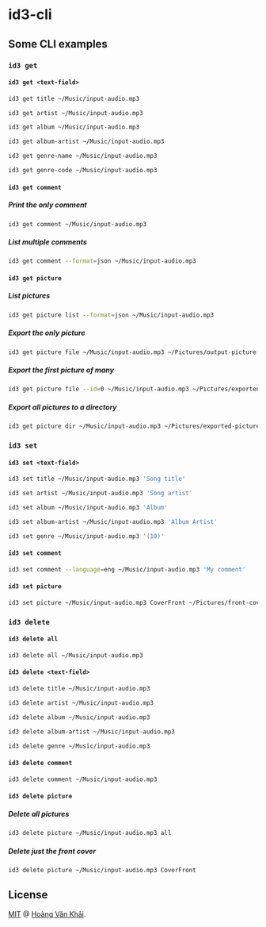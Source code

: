 # id3-cli

## Some CLI examples

### `id3 get`

#### `id3 get <text-field>`

```sh
id3 get title ~/Music/input-audio.mp3
```

```sh
id3 get artist ~/Music/input-audio.mp3
```

```sh
id3 get album ~/Music/input-audio.mp3
```

```sh
id3 get album-artist ~/Music/input-audio.mp3
```

```sh
id3 get genre-name ~/Music/input-audio.mp3
```

```sh
id3 get genre-code ~/Music/input-audio.mp3
```

#### `id3 get comment`

##### Print the only comment

```sh
id3 get comment ~/Music/input-audio.mp3
```

##### List multiple comments

```sh
id3 get comment --format=json ~/Music/input-audio.mp3
```

#### `id3 get picture`

##### List pictures

```sh
id3 get picture list --format=json ~/Music/input-audio.mp3
```

##### Export the only picture

```sh
id3 get picture file ~/Music/input-audio.mp3 ~/Pictures/output-picture.jpg
```

##### Export the first picture of many

```sh
id3 get picture file --id=0 ~/Music/input-audio.mp3 ~/Pictures/exported-picture.jpg
```

##### Export all pictures to a directory

```sh
id3 get picture dir ~/Music/input-audio.mp3 ~/Pictures/exported-pictures/
```

### `id3 set`

#### `id3 set <text-field>`

```sh
id3 set title ~/Music/input-audio.mp3 'Song title'
```

```sh
id3 set artist ~/Music/input-audio.mp3 'Song artist'
```

```sh
id3 set album ~/Music/input-audio.mp3 'Album'
```

```sh
id3 set album-artist ~/Music/input-audio.mp3 'Album Artist'
```

```sh
id3 set genre ~/Music/input-audio.mp3 '(10)'
```

#### `id3 set comment`

```sh
id3 set comment --language=eng ~/Music/input-audio.mp3 'My comment'
```

#### `id3 set picture`

```sh
id3 set picture ~/Music/input-audio.mp3 CoverFront ~/Pictures/front-cover.jpg
```

### `id3 delete`

#### `id3 delete all`

```sh
id3 delete all ~/Music/input-audio.mp3
```

#### `id3 delete <text-field>`

```sh
id3 delete title ~/Music/input-audio.mp3
```

```sh
id3 delete artist ~/Music/input-audio.mp3
```

```sh
id3 delete album ~/Music/input-audio.mp3
```

```sh
id3 delete album-artist ~/Music/input-audio.mp3
```

```sh
id3 delete genre ~/Music/input-audio.mp3
```

#### `id3 delete comment`

```sh
id3 delete comment ~/Music/input-audio.mp3
```

#### `id3 delete picture`

##### Delete all pictures

```sh
id3 delete picture ~/Music/input-audio.mp3 all
```

##### Delete just the front cover

```sh
id3 delete picture ~/Music/input-audio.mp3 CoverFront
```

## License

[MIT](https://github.com/KSXGitHub/id3-cli/blob/master/LICENSE.md) @ [Hoàng Văn Khải](https://ksxgithub.github.io/).
